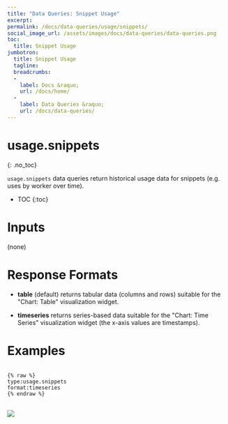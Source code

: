 ```yaml
---
title: "Data Queries: Snippet Usage"
excerpt: 
permalink: /docs/data-queries/usage/snippets/
social_image_url: /assets/images/docs/data-queries/data-queries.png
toc:
  title: Snippet Usage
jumbotron:
  title: Snippet Usage
  tagline: 
  breadcrumbs:
  -
    label: Docs &raquo;
    url: /docs/home/
  -
    label: Data Queries &raquo;
    url: /docs/data-queries/
---
```


# usage.snippets
{: .no_toc}

`usage.snippets` data queries return historical usage data for snippets (e.g. uses by worker over time).

* TOC
{:toc}

# Inputs

(none)

# Response Formats

* **table** (default) returns tabular data (columns and rows) suitable for the "Chart: Table" visualization widget.

* **timeseries** returns series-based data suitable for the "Chart: Time Series" visualization widget (the x-axis values are timestamps).

# Examples

<pre>
<code class="language-cerb">
{% raw %}
type:usage.snippets
format:timeseries
{% endraw %}
</code>
</pre>

<div class="cerb-screenshot">
<img src="/assets/images/docs/data-queries/data-queries-snippet-usage.png" class="screenshot">
</div>
